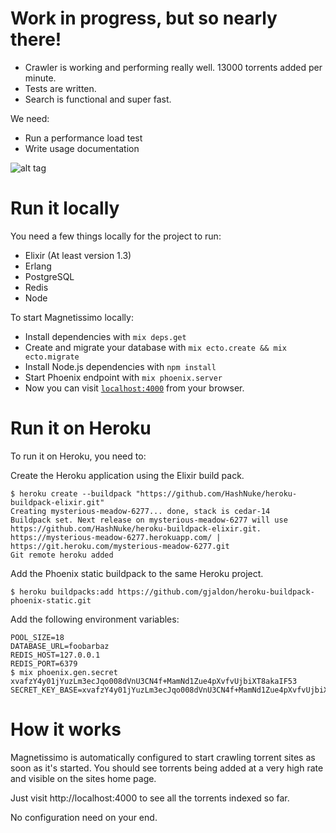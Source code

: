 # Work in progress, but so nearly there!

- Crawler is working and performing really well. 13000 torrents added per minute.
- Tests are written.
- Search is functional and super fast.

We need:

- Run a performance load test
- Write usage documentation

![alt tag](http://i.imgur.com/LzzWlk0.png)

# Run it locally

You need a few things locally for the project to run:

  * Elixir (At least version 1.3)
  * Erlang
  * PostgreSQL
  * Redis
  * Node

To start Magnetissimo locally:

  * Install dependencies with `mix deps.get`
  * Create and migrate your database with `mix ecto.create && mix ecto.migrate`
  * Install Node.js dependencies with `npm install`
  * Start Phoenix endpoint with `mix phoenix.server`
  * Now you can visit [`localhost:4000`](http://localhost:4000) from your browser.

# Run it on Heroku

To run it on Heroku, you need to:

Create the Heroku application using the Elixir build pack.

```
$ heroku create --buildpack "https://github.com/HashNuke/heroku-buildpack-elixir.git"
Creating mysterious-meadow-6277... done, stack is cedar-14
Buildpack set. Next release on mysterious-meadow-6277 will use https://github.com/HashNuke/heroku-buildpack-elixir.git.
https://mysterious-meadow-6277.herokuapp.com/ | https://git.heroku.com/mysterious-meadow-6277.git
Git remote heroku added
```

Add the Phoenix static buildpack to the same Heroku project.

```
$ heroku buildpacks:add https://github.com/gjaldon/heroku-buildpack-phoenix-static.git
```

Add the following environment variables:

```
POOL_SIZE=18
DATABASE_URL=foobarbaz
REDIS_HOST=127.0.0.1
REDIS_PORT=6379
$ mix phoenix.gen.secret
xvafzY4y01jYuzLm3ecJqo008dVnU3CN4f+MamNd1Zue4pXvfvUjbiXT8akaIF53
SECRET_KEY_BASE=xvafzY4y01jYuzLm3ecJqo008dVnU3CN4f+MamNd1Zue4pXvfvUjbiXT8akaIF53
```

# How it works

Magnetissimo is automatically configured to start crawling torrent sites
as soon as it's started. You should see torrents being added at a very high rate
and visible on the sites home page.

Just visit http://localhost:4000 to see all the torrents indexed so far.

No configuration need on your end.